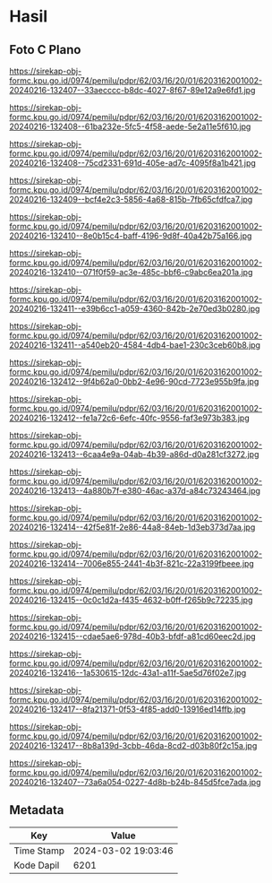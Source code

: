 # Hasil

## Foto C Plano

https://sirekap-obj-formc.kpu.go.id/0974/pemilu/pdpr/62/03/16/20/01/6203162001002-20240216-132407--33aecccc-b8dc-4027-8f67-89e12a9e6fd1.jpg

https://sirekap-obj-formc.kpu.go.id/0974/pemilu/pdpr/62/03/16/20/01/6203162001002-20240216-132408--61ba232e-5fc5-4f58-aede-5e2a11e5f610.jpg

https://sirekap-obj-formc.kpu.go.id/0974/pemilu/pdpr/62/03/16/20/01/6203162001002-20240216-132408--75cd2331-691d-405e-ad7c-4095f8a1b421.jpg

https://sirekap-obj-formc.kpu.go.id/0974/pemilu/pdpr/62/03/16/20/01/6203162001002-20240216-132409--bcf4e2c3-5856-4a68-815b-7fb65cfdfca7.jpg

https://sirekap-obj-formc.kpu.go.id/0974/pemilu/pdpr/62/03/16/20/01/6203162001002-20240216-132410--8e0b15c4-baff-4196-9d8f-40a42b75a166.jpg

https://sirekap-obj-formc.kpu.go.id/0974/pemilu/pdpr/62/03/16/20/01/6203162001002-20240216-132410--071f0f59-ac3e-485c-bbf6-c9abc6ea201a.jpg

https://sirekap-obj-formc.kpu.go.id/0974/pemilu/pdpr/62/03/16/20/01/6203162001002-20240216-132411--e39b6cc1-a059-4360-842b-2e70ed3b0280.jpg

https://sirekap-obj-formc.kpu.go.id/0974/pemilu/pdpr/62/03/16/20/01/6203162001002-20240216-132411--a540eb20-4584-4db4-bae1-230c3ceb60b8.jpg

https://sirekap-obj-formc.kpu.go.id/0974/pemilu/pdpr/62/03/16/20/01/6203162001002-20240216-132412--9f4b62a0-0bb2-4e96-90cd-7723e955b9fa.jpg

https://sirekap-obj-formc.kpu.go.id/0974/pemilu/pdpr/62/03/16/20/01/6203162001002-20240216-132412--fe1a72c6-6efc-40fc-9556-faf3e973b383.jpg

https://sirekap-obj-formc.kpu.go.id/0974/pemilu/pdpr/62/03/16/20/01/6203162001002-20240216-132413--6caa4e9a-04ab-4b39-a86d-d0a281cf3272.jpg

https://sirekap-obj-formc.kpu.go.id/0974/pemilu/pdpr/62/03/16/20/01/6203162001002-20240216-132413--4a880b7f-e380-46ac-a37d-a84c73243464.jpg

https://sirekap-obj-formc.kpu.go.id/0974/pemilu/pdpr/62/03/16/20/01/6203162001002-20240216-132414--42f5e81f-2e86-44a8-84eb-1d3eb373d7aa.jpg

https://sirekap-obj-formc.kpu.go.id/0974/pemilu/pdpr/62/03/16/20/01/6203162001002-20240216-132414--7006e855-2441-4b3f-821c-22a3199fbeee.jpg

https://sirekap-obj-formc.kpu.go.id/0974/pemilu/pdpr/62/03/16/20/01/6203162001002-20240216-132415--0c0c1d2a-f435-4632-b0ff-f265b9c72235.jpg

https://sirekap-obj-formc.kpu.go.id/0974/pemilu/pdpr/62/03/16/20/01/6203162001002-20240216-132415--cdae5ae6-978d-40b3-bfdf-a81cd60eec2d.jpg

https://sirekap-obj-formc.kpu.go.id/0974/pemilu/pdpr/62/03/16/20/01/6203162001002-20240216-132416--1a530615-12dc-43a1-a11f-5ae5d76f02e7.jpg

https://sirekap-obj-formc.kpu.go.id/0974/pemilu/pdpr/62/03/16/20/01/6203162001002-20240216-132417--8fa21371-0f53-4f85-add0-13916ed14ffb.jpg

https://sirekap-obj-formc.kpu.go.id/0974/pemilu/pdpr/62/03/16/20/01/6203162001002-20240216-132417--8b8a139d-3cbb-46da-8cd2-d03b80f2c15a.jpg

https://sirekap-obj-formc.kpu.go.id/0974/pemilu/pdpr/62/03/16/20/01/6203162001002-20240216-132407--73a6a054-0227-4d8b-b24b-845d5fce7ada.jpg


## Metadata

| Key        | Value               |
| ---------- | ------------------- |
| Time Stamp | 2024-03-02 19:03:46 |
| Kode Dapil | 6201                |



